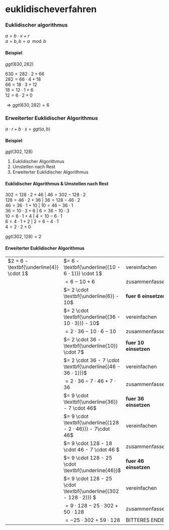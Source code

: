 # euklidischeverfahren

### **Euklidischer algorithmus**
$a = b \cdot x + r$\
$a = b, b = a \mod b$
#### **Beispiel**
$ggt(630, 282)$

$630 = 282 \cdot 2 + 66$\
$282 = 66 \cdot 4 + 18$\
$66 = 18 \cdot 3 + 12$\
$18 = 12 \cdot 1 + 6$\
$12 = 6 \cdot 2 + 0$

$\Longrightarrow ggt(630, 282) = 6$

### **Erweiterter Euklidischer Algorithmus**
$a \cdot r + b \cdot s = ggt(a, b)$
#### **Beispiel**
$ggt(302, 128)$

1. Euklidischer Algorithmus
2. Umstellen nach Rest
3. Erweiterter Euklidischer Algorithmus

#### Euklidischer Algorithmus & Umstellen nach Rest
$302 = 128 \cdot 2 + 46 ~ | ~ 46 = 302 - 128 \cdot 2$\
$128 = 46 \cdot 2 + 36  ~ | ~ 36 = 128 - 46 \cdot 2$\
$46 = 36 \cdot 1 + 10  ~ | ~ 10 = 46 - 36 \cdot 1$\
$36 = 10 \cdot 3 + 6  ~ | ~ 6 = 36 - 10 \cdot 3$\
$10 = 6 \cdot 1 + 4  ~ | ~ 4 = 10 - 6 \cdot 1$\
$6 = 4 \cdot 1 + 2  ~ | ~ 2 = 6 - 4 \cdot 1$\
$4 = 2 \cdot 2 + 0$

$ggt(302, 128) = 2$

#### Erweiterter Euklidischer Algorithmus
|                                        |                                                                    |                      |
|----------------------------------------|--------------------------------------------------------------------|----------------------|
|$2 = 6 - \textbf{\underline{4}} \cdot 1$|$= 6 - \textbf{\underline{(10 - 6 ⋅ 1)}} \cdot 1$                    | vereinfachen        |
|                                        |$= 6 - 10 + 6$                                                      |zusammenfassen       |
|                                        |$= 2 \cdot \textbf{\underline{6}} - 10$                             |**fuer 6 einsetzen** |
|                                        |$= 2 \cdot \textbf{\underline{(36 - 10 ⋅ 3)}} - 10$                  |vereinfachen         |
|                                        |$= 2 \cdot 36 - 10 \cdot 6 - 10$                                    |zusammenfassen       |
|                                        |$= 2 \cdot 36 - \textbf{\underline{10}} \cdot 7$                    |**fuer 10 einsetzen**|
|                                        |$= 2 \cdot 36 - 7 \cdot \textbf{\underline{(46 - 36 ⋅ 1)}}$          |vereinfachen         |
|                                        |$= 2 \cdot 36 - 7 \cdot 46 + 7 \cdot 36$                            |zusammenfassen       |
|                                        |$= 9 \cdot \textbf{\underline{36}} - 7 \cdot 46$                    |**fuer 36 einsetzen**|
|                                        |$= 9 \cdot \textbf{\underline{(128 - 2 ⋅ 46)}} - 7\cdot 46$          |vereinfachen         |
|                                        |$= 9 \cdot 128 - 18 \cdot 46 - 7 \cdot 46 $                         |zusammenfassen       |
|                                        |$= 9 \cdot 128 - 25 \cdot \textbf{\underline{46}}$                  |**fuer 46 einsetzen**|
|                                        |$= 9 \cdot 128 - 25 \cdot \textbf{\underline{(302 - 128 ⋅ 2)}} $     |vereinfachen         |
|                                        |$= 9 \cdot 128 - 25\cdot 302 + 50 \cdot 128$                        |zusammenfassen       |
|                                        |$= - 25 \cdot 302 + 59 \cdot 128$                                   |BITTERES ENDE        |